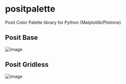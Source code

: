 # positpalette
Posit Color Palette library for Python (Matplotlib/Plotnine)

## Posit Base
![image](https://user-images.githubusercontent.com/57546826/194111884-60fbfa67-05ad-45e5-829c-95cfbb76a7b3.png)

## Posit Gridless
![image](https://user-images.githubusercontent.com/57546826/194112143-7ec1f2e3-f5b2-4a73-885e-3323520546a7.png)
